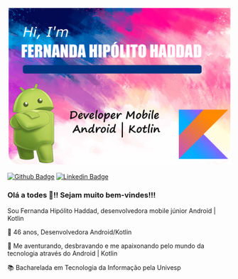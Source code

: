 <img src="https://github.com/fernandahipolito/fernandahipolito/blob/master/imagem%20github.png" alt="Dark blue background banner, in the upper right corner, icon for social networks LinkedIn, Twitter and Instagram with the user next to @sandyaraperes. Below in Brazilian Portuguese: Hi, I'm Sandyara Peres, Android software engineer."/>


[![Github Badge](https://img.shields.io/badge/-Github-000?style=flat-square&logo=Github&logoColor=white&link=https://github.com/FernandaHipolito)](https://github.com/FernandaHipolito)
[![Linkedin Badge](https://img.shields.io/badge/-LinkedIn-blue?style=flat-square&logo=Linkedin&logoColor=white&link=https://www.linkedin.com/in/fernandahip%C3%B3lito/)](https://www.linkedin.com/in/fernandahip%C3%B3lito/)


### Olá a todes 👋!! Sejam muito bem-vindes!!!

Sou Fernanda Hipólito Haddad, desenvolvedora mobile júnior Android | Kotlin 

:woman: 46 anos, Desenvolvedora Android/Kotlin

:sparkling_heart: Me aventurando, desbravando e me apaixonando pelo mundo da tecnologia através do Android | Kotlin

:books: Bacharelada em Tecnologia da Informação pela Univesp
<!--
**fernandahipolito/fernandahipolito** is a ✨ _special_ ✨ repository because its `README.md` (this file) appears on your GitHub profile.

Here are some ideas to get you started:

- 🔭 I’m currently working on ...
- 🌱 I’m currently learning ...
- 👯 I’m looking to collaborate on ...
- 🤔 I’m looking for help with ...
- 💬 Ask me about ...
- 📫 How to reach me: ...
- 😄 Pronouns: ...
- ⚡ Fun fact: ...
-->
